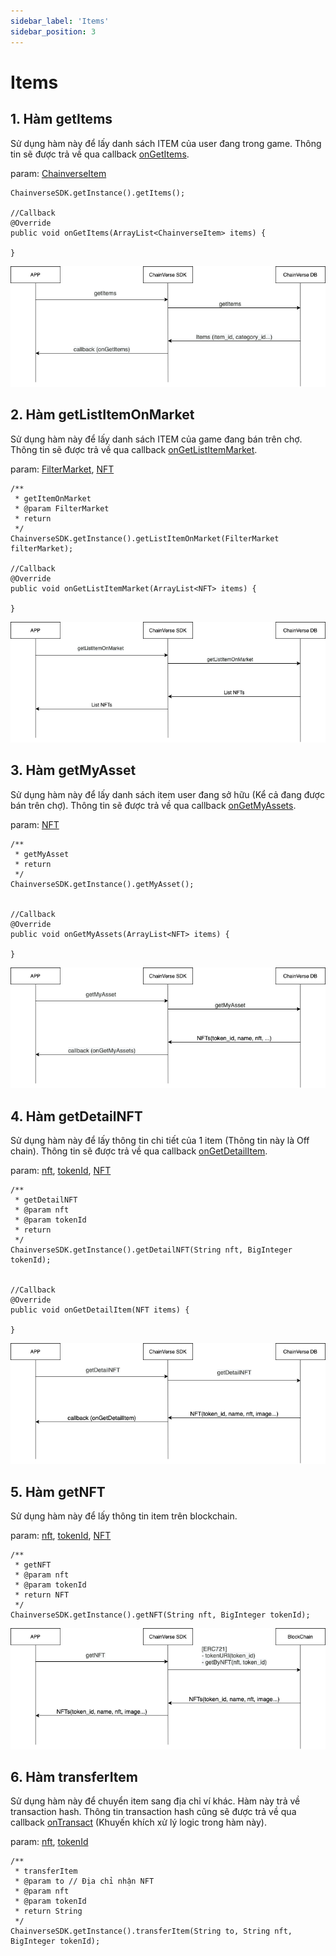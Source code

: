 ```yaml
---
sidebar_label: 'Items'
sidebar_position: 3
---
```


# Items
## 1. Hàm getItems
Sử dụng hàm này để lấy danh sách ITEM của user đang trong game. Thông tin sẽ được trả về qua callback  [onGetItems](/docs/sdk/android/over-view#5-callback-ongetitems).

param: [ChainverseItem](/docs/sdk/Reference/ChainVerseItem)
```
ChainverseSDK.getInstance().getItems();

//Callback 
@Override
public void onGetItems(ArrayList<ChainverseItem> items) {
            
}
```

![Docusaurus logo](/img/get-items.png)

## 2. Hàm getListItemOnMarket
Sử dụng hàm này để lấy danh sách ITEM của game đang bán trên chợ. Thông tin sẽ được trả về qua callback [onGetListItemMarket](/docs/sdk/android/over-view#7-callback-ongetlistitemmarket).

param: [FilterMarket](/docs/sdk/Reference/FilterMarket), [NFT](/docs/sdk/Reference/NFT)
```
/**
 * getItemOnMarket
 * @param FilterMarket
 * return
 */
ChainverseSDK.getInstance().getListItemOnMarket(FilterMarket filterMarket);

//Callback
@Override
public void onGetListItemMarket(ArrayList<NFT> items) {
            
}
```

![Docusaurus logo](/img/get-item-on-market.png)

## 3. Hàm getMyAsset
Sử dụng hàm này để lấy danh sách item user đang sở hữu (Kể cả đang được bán trên chợ). Thông tin sẽ được trả về qua callback [onGetMyAssets](/docs/sdk/android/over-view#8-callback-ongetmyassets).

param: [NFT](/docs/sdk/Reference/NFT)

```
/**
 * getMyAsset
 * return
 */
ChainverseSDK.getInstance().getMyAsset();


//Callback
@Override
public void onGetMyAssets(ArrayList<NFT> items) {
            
}
```

![Docusaurus logo](/img/get-my-assets.png)

## 4. Hàm getDetailNFT
Sử dụng hàm này để lấy thông tin chi tiết của 1 item (Thông tin này là Off chain). Thông tin sẽ được trả về qua callback [onGetDetailItem](/docs/sdk/android/over-view#9-callback-ongetdetailitem).

param: [nft](/docs/sdk/Reference/NFT), [tokenId](/docs/sdk/Reference/NFT), [NFT](/docs/sdk/Reference/NFT)

```
/**
 * getDetailNFT
 * @param nft
 * @param tokenId
 * return
 */
ChainverseSDK.getInstance().getDetailNFT(String nft, BigInteger tokenId);


//Callback
@Override
public void onGetDetailItem(NFT items) {
            
}
```

![Docusaurus logo](/img/get-detail.png)

## 5. Hàm getNFT
Sử dụng hàm này để lấy thông tin item trên blockchain.

param: [nft](/docs/sdk/Reference/NFT), [tokenId](/docs/sdk/Reference/NFT), [NFT](/docs/sdk/Reference/NFT)

```
/**
 * getNFT
 * @param nft
 * @param tokenId
 * return NFT
 */
ChainverseSDK.getInstance().getNFT(String nft, BigInteger tokenId);
```

![Docusaurus logo](/img/get-nft.png)

## 6. Hàm transferItem
Sử dụng hàm này để chuyển item sang địa chỉ ví khác. Hàm này trả về transaction hash. Thông tin transaction hash cũng sẽ được trả về qua callback [onTransact](/docs/sdk/android/over-view#10-callback-ontransact)
(Khuyến khích xử lý logic trong hàm này).

param: [nft](/docs/sdk/Reference/NFT), [tokenId](/docs/sdk/Reference/NFT)

```
/**
 * transferItem
 * @param to // Địa chỉ nhận NFT
 * @param nft
 * @param tokenId
 * return String
 */
ChainverseSDK.getInstance().transferItem(String to, String nft, BigInteger tokenId);
```
